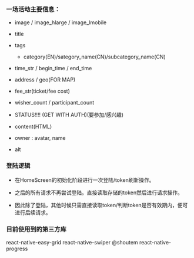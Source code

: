 ### 一场活动主要信息：

* image / image_hlarge / image_lmobile

* title

* tags
    * category(EN)/sategory_name(CN)/subcategory_name(CN)

* time_str / begin_time / end_time
* address / geo(FOR MAP)
* fee_str(ticket/fee cost)

* wisher_count / participant_count
* STATUS!!!! (GET WITH AUTH)(要参加/感兴趣)

* content(HTML)
* owner : avatar, name

* alt

### 登陆逻辑

* 在HomeScreen的初始化阶段进行一次登陆/token刷新操作。
* 之后的所有请求不再尝试登陆。直接读取存储的token然后进行请求操作。

* 因此除了登陆，其他时候只需直接读取token/判断token是否有效期内，便可进行后续请求。

### 目前使用到的第三方库
react-native-easy-grid
react-native-swiper
@shoutem
react-native-progress 
